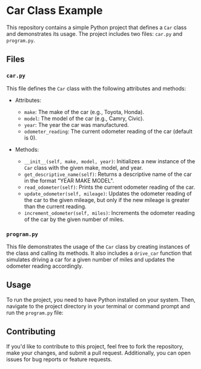 # Car Class Example

This repository contains a simple Python project that defines a `Car` class and demonstrates its usage. The project includes two files: `car.py` and `program.py`.

## Files

### `car.py`

This file defines the `Car` class with the following attributes and methods:

- Attributes:
  - `make`: The make of the car (e.g., Toyota, Honda).
  - `model`: The model of the car (e.g., Camry, Civic).
  - `year`: The year the car was manufactured.
  - `odometer_reading`: The current odometer reading of the car (default is 0).

- Methods:
  - `__init__(self, make, model, year)`: Initializes a new instance of the `Car` class with the given make, model, and year.
  - `get_descriptive_name(self)`: Returns a descriptive name of the car in the format "YEAR MAKE MODEL".
  - `read_odometer(self)`: Prints the current odometer reading of the car.
  - `update_odometer(self, mileage)`: Updates the odometer reading of the car to the given mileage, but only if the new mileage is greater than the current reading.
  - `increment_odometer(self, miles)`: Increments the odometer reading of the car by the given number of miles.

### `program.py`

This file demonstrates the usage of the `Car` class by creating instances of the class and calling its methods. It also includes a `drive_car` function that simulates driving a car for a given number of miles and updates the odometer reading accordingly.

## Usage

To run the project, you need to have Python installed on your system. Then, navigate to the project directory in your terminal or command prompt and run the `program.py` file:

## Contributing

If you'd like to contribute to this project, feel free to fork the repository, make your changes, and submit a pull request. Additionally, you can open issues for bug reports or feature requests.

